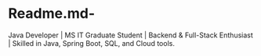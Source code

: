 # Readme.md-
Java Developer | MS IT Graduate Student | Backend &amp; Full-Stack Enthusiast | Skilled in Java, Spring Boot, SQL, and Cloud tools.
